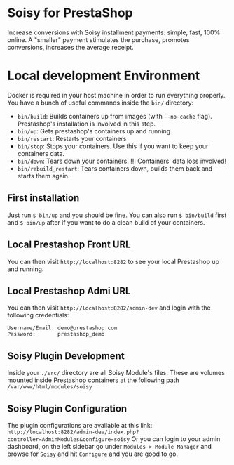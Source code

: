 # Soisy for PrestaShop
Increase conversions with Soisy installment payments: simple, fast, 100% online.
A "smaller" payment stimulates the purchase, promotes conversions, increases the average receipt. 


# Local development Environment

Docker is required in your host machine in order to run everything properly.  
You have a bunch of useful commands inside the `bin/` directory:

  - `bin/build`: Builds containers up from images (with `--no-cache` flag). Prestashop's installation is involved in this step.
  - `bin/up`: Gets prestashop's containers up and running
  - `bin/restart`: Restarts your containers
  - `bin/stop`: Stops your containers. Use this if you want to keep your containers data.
  - `bin/down`: Tears down your containers. !!! Containers' data loss involved!
  - `bin/rebuild_restart`: Tears containers down, builds them back and starts them again.


## First installation

Just run `$ bin/up` and you should be fine.
You can also run `$ bin/build` first and `$ bin/up` after if you want to do a clean build of your containers.

## Local Prestashop Front URL

You can then visit `http://localhost:8282` to see your local Prestashop up and running.


## Local Prestashop Admi URL
You can then visit `http://localhost:8282/admin-dev` and login with the following credentials:
```
Username/Email: demo@prestashop.com
Password:       prestashop_demo
```


## Soisy Plugin Development

Inside your `./src/` directory are all Soisy Module's files.
These are volumes mounted inside Prestashop containers at the following path `/var/www/html/modules/soisy`


## Soisy Plugin Configuration

The plugin configurations are available at this link: `http://localhost:8282/admin-dev/index.php?controller=AdminModules&configure=soisy`
Or you can login to your admin dashboard, on the left sidebar go under `Modules > Module Manager` and browse for `Soisy` and hit `Configure` and you are good to go.
